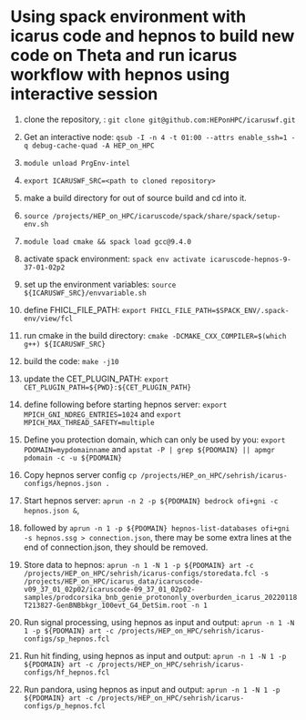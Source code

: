 # Using spack environment with icarus code and hepnos to build new code on Theta and run icarus workflow with hepnos using interactive session

1. clone the repository, : `git clone git@github.com:HEPonHPC/icaruswf.git`

2. Get an interactive node: `qsub -I -n 4 -t 01:00 --attrs enable_ssh=1 -q debug-cache-quad -A HEP_on_HPC`

3. `module unload PrgEnv-intel`

4. `export ICARUSWF_SRC=<path to cloned repository>` 

5. make a build directory for out of source build and cd into it. 
 
6. `source /projects/HEP_on_HPC/icaruscode/spack/share/spack/setup-env.sh` 
 
7. `module load cmake && spack load gcc@9.4.0`
 
8. activate spack environment: `spack env activate icaruscode-hepnos-9-37-01-02p2`
 
9. set up the environment variables: `source ${ICARUSWF_SRC}/envvariable.sh` 
 
10. define FHICL_FILE_PATH: `export FHICL_FILE_PATH=$SPACK_ENV/.spack-env/view/fcl`

11. run cmake in the build directory: `cmake -DCMAKE_CXX_COMPILER=$(which g++) ${ICARUSWF_SRC}`

12. build the code: `make -j10` 

13. update the CET_PLUGIN_PATH: `export CET_PLUGIN_PATH=${PWD}:${CET_PLUGIN_PATH}`

13. define following before starting hepnos server: `export MPICH_GNI_NDREG_ENTRIES=1024` and `export MPICH_MAX_THREAD_SAFETY=multiple`

14. Define you protection domain, which can only be used by you: `export PDOMAIN=mypdomainname` and `apstat -P | grep ${PDOMAIN} || apmgr pdomain -c -u ${PDOMAIN}`

15. Copy hepnos server config `cp /projects/HEP_on_HPC/sehrish/icarus-configs/hepnos.json .`

15. Start hepnos server: `aprun -n 2 -p ${PDOMAIN} bedrock ofi+gni -c hepnos.json &`, 

16. followed by `aprun -n 1 -p ${PDOMAIN} hepnos-list-databases ofi+gni -s hepnos.ssg > connection.json`, there may be some extra lines at the end of connection.json, they should be removed. 

17. Store data to hepnos: `aprun -n 1 -N 1 -p ${PDOMAIN} art -c /projects/HEP_on_HPC/sehrish/icarus-configs/storedata.fcl -s /projects/HEP_on_HPC/icarus_data/icaruscode-v09_37_01_02p02/icaruscode-09_37_01_02p02-samples/prodcorsika_bnb_genie_protononly_overburden_icarus_20220118T213827-GenBNBbkgr_100evt_G4_DetSim.root -n 1`

18. Run signal processing, using hepnos as input and output: `aprun -n 1 -N 1 -p ${PDOMAIN} art -c /projects/HEP_on_HPC/sehrish/icarus-configs/sp_hepnos.fcl`

18. Run hit finding, using hepnos as input and output: `aprun -n 1 -N 1 -p ${PDOMAIN} art -c /projects/HEP_on_HPC/sehrish/icarus-configs/hf_hepnos.fcl`

18. Run pandora, using hepnos as input and output: `aprun -n 1 -N 1 -p ${PDOMAIN} art -c /projects/HEP_on_HPC/sehrish/icarus-configs/p_hepnos.fcl`
